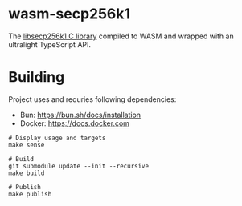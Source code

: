 # wasm-secp256k1

The [libsecp256k1 C library](https://github.com/bitcoin-core/secp256k1) compiled to WASM and wrapped with an ultralight TypeScript API.

# Building

Project uses and requries following dependencies:
- Bun: https://bun.sh/docs/installation
- Docker: https://docs.docker.com


```
# Display usage and targets
make sense

# Build
git submodule update --init --recursive
make build

# Publish
make publish
```
